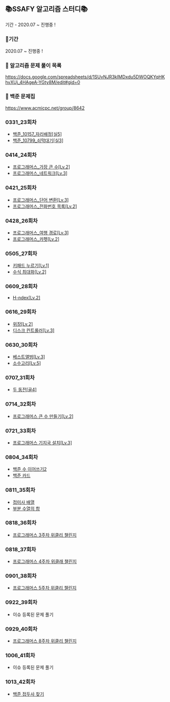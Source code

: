 ## 📚SSAFY 알고리즘 스터디📚

기간 - 2020.07 ~ 진행중 ! 

### 📒기간
2020.07 ~ 진행중 ! 

### 📗 알고리즘 문제 풀이 목록
https://docs.google.com/spreadsheets/d/1SUvNJR3kIMDxdu5DWOQKYqHKhvXUj_4HAgeA-YGty8M/edit#gid=0

### 📘 백준 문제집
https://www.acmicpc.net/group/8642


### 0331_23회차
- [백준_10157_자리배정[실5]](https://www.acmicpc.net/problem/10157)
- [백준_10799_쇠막대기[실3]](https://www.acmicpc.net/problem/10799)

### 0414_24회차
- [프로그래머스_가장 큰 수[Lv.2]](https://programmers.co.kr/learn/courses/30/lessons/42746)
- [프로그래머스_네트워크[Lv.3]](https://programmers.co.kr/learn/courses/30/lessons/43162)

### 0421_25회차
- [프로그래머스_단어 변환[Lv.3]](https://programmers.co.kr/learn/courses/30/lessons/43163)
- [프로그래머스_전화번호 목록[Lv.2]](https://programmers.co.kr/learn/courses/30/lessons/42577)

### 0428_26회차
- [프로그래머스_여행 경로[Lv.3]](https://programmers.co.kr/learn/courses/30/lessons/43164)
- [프로그래머스_카펫[Lv.2]](https://programmers.co.kr/learn/courses/30/lessons/42842)

### 0505_27회차
- [키패드 누르기[Lv.1]](https://programmers.co.kr/learn/courses/30/lessons/67256)
- [수식 최대화[Lv.2]](https://programmers.co.kr/learn/courses/30/lessons/67257)

### 0609_28회차
- [H-ndex[Lv.2]](https://programmers.co.kr/learn/courses/30/lessons/42747)

### 0616_29회차
- [위장[Lv.2]](https://programmers.co.kr/learn/courses/30/lessons/42578)
- [디스크 컨트롤러[Lv.3]](https://programmers.co.kr/learn/courses/30/lessons/42627)

### 0630_30회차
- [베스트앨범[Lv.3]](https://programmers.co.kr/learn/courses/30/lessons/42579)
- [소수고리[Lv.5]](https://level.goorm.io/exam/43234/%EC%86%8C%EC%88%98-%EA%B3%A0%EB%A6%AC/quiz/1)

### 0707_31회차
- [두 동전[골4]](https://www.acmicpc.net/problem/16197)

### 0714_32회차
- [프로그래머스 큰 수 만들기[Lv.2]](https://programmers.co.kr/learn/courses/30/lessons/42883)

### 0721_33회차
- [프로그래머스 기지국 설치[Lv.3]](https://programmers.co.kr/learn/courses/30/lessons/12979)

### 0804_34회차 
- [백준 수 이어쓰기2](https://www.acmicpc.net/problem/1790)
- [백준 카드](https://www.acmicpc.net/problem/11652)

### 0811_35회차 
- [접미사 배열](https://www.acmicpc.net/problem/11656)
- [부분 수열의 합](https://www.acmicpc.net/problem/14225)

### 0818_36회차 
- [프로그래머스 3주차 위클리 챌린지](https://programmers.co.kr/learn/courses/30/lessons/84021)

### 0818_37회차
- [프로그래머스 4주차 위클래 챌린지](https://programmers.co.kr/learn/courses/30/lessons/84325)

### 0901_38회차 
- [프로그래머스 5주차 위클리 챌린지](https://programmers.co.kr/learn/courses/30/lessons/84512)


### 0922_39회차
- 이슈 등록된 문제 풀기

### 0929_40회차 
- [프로그래머스 8주차 위클리 챌린지](https://programmers.co.kr/learn/courses/30/lessons/86491)

### 1006_41회차 
- 이슈 등록된 문제 풀기

### 1013_42회차 
- [백준 접두사 찾기](https://www.acmicpc.net/problem/14426)
